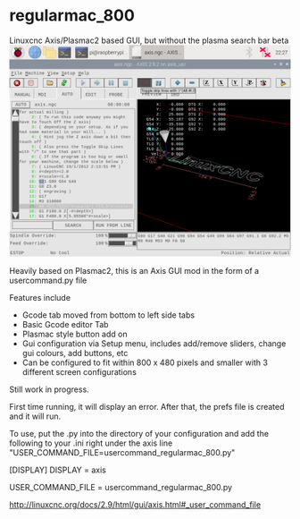 # regularmac_800
Linuxcnc Axis/Plasmac2 based GUI, but without the plasma search bar beta
<img src="/20241027_22h27m43s_grim.png" >


Heavily based on Plasmac2, this is an Axis GUI mod in the form of a usercommand.py file

Features include

- Gcode tab moved from bottom to left side tabs
- Basic Gcode editor Tab
- Plasmac style button add on
- Gui configuration via Setup menu, includes add/remove sliders, change gui colours, add buttons, etc
- Can be configured to fit within 800 x 480 pixels and smaller with 3 different screen configurations 

Still work in progress.

First time running, it will display an error. After that, the prefs file is created and it will run. 

To use, put the .py into the directory of your configuration and add the following to your .ini right under the axis line 
"USER_COMMAND_FILE=usercommand_regularmac_800.py"

[DISPLAY]
DISPLAY = axis

USER_COMMAND_FILE = usercommand_regularmac_800.py

http://linuxcnc.org/docs/2.9/html/gui/axis.html#_user_command_file
